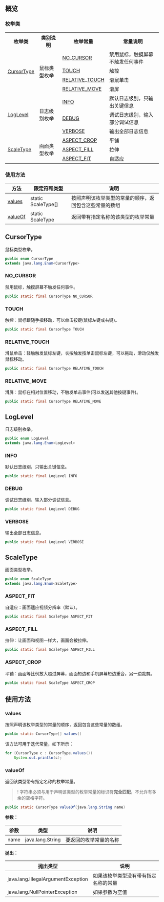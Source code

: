 ## 概览
### 枚举类
<table>
<tr><th>枚举类</th><th>类别说明</th><th>枚举常量</th><th>常量说明</th></tr>
<tr>
<td rowspan=4><a href="#cursortype">CursorType</a></td>
<td rowspan=4>鼠标类型枚举</td>
<td><a href="#no_cursor">NO_CURSOR</a></td>
<td>禁用鼠标，触摸屏幕不触发任何事件</td>
</tr><tr>
<td><a href="#touch">TOUCH</a></td>
<td>触控</td>
</tr><tr>
<td><a href="#relative_touch">RELATIVE_TOUCH</a></td>
<td>滑鼠单击</td>
</tr><tr>
<td><a href="#relative_move">RELATIVE_MOVE</a></td>
<td>滑屏</td>
</tr><tr>
<td rowspan=3><a href="#loglevel">LogLevel</a></td>
<td  rowspan=3>日志级别枚举</td>
<td><a href="#info">INFO</a></td>
<td>默认日志级别，只输出关键信息</td>
</tr><tr>
<td><a href="#debug">DEBUG</a></td>
<td>调试日志级别，输入部分调试信息</td>
</tr><tr>
<td><a href="#verbose">VERBOSE</a></td>
<td>输出全部日志信息</td>
</tr><tr>
<td rowspan=3><a href="#scaletype">ScaleType</a></td>
<td rowspan=3>画面类型枚举</td>
<td><a href="#aspect_crop">ASPECT_CROP</a></td>
<td>平铺</td>
</tr><tr>
<td><a href="#aspect_fill">ASPECT_FILL</a></td>
<td>拉伸</td>
</tr><tr>
<td><a href="#aspect_fit">ASPECT_FIT</a></td>
<td>自适应</td>
</tr></table>

### 使用方法

| 方法                                       | 限定符和类型       | 说明                                                   |
| ------------------------------------------ | ------------------ | ------------------------------------------------------ |
| [values](#values)                        | static ScaleType[] | 按照声明该枚举类型的常量的顺序，返回包含这些常量的数组 |
| [valueOf](#valueof) | static ScaleType   | 返回带有指定名称的该类型的枚举常量                     |

## CursorType

鼠标类型枚举。

```java
public enum CursorType
extends java.lang.Enum<CursorType>
```

### NO_CURSOR

禁用鼠标，触摸屏幕不触发任何事件。

```java
public static final CursorType NO_CURSOR
```

### TOUCH

触控：鼠标跟随手指移动，可以单击按键(鼠标左键或右键)。

```java
public static final CursorType TOUCH
```

### RELATIVE_TOUCH

滑鼠单击：轻触触发鼠标左键，长按触发按单击鼠标左键，可以拖动，滑动仅触发鼠标移动。

```java
public static final CursorType RELATIVE_TOUCH
```

### RELATIVE_MOVE

滑屏：鼠标在相对位置移动，不触发单击事件(可以发送其他按键事件)。

```java
public static final CursorType RELATIVE_MOVE
```


## LogLevel

日志级别枚举。

```java
public enum LogLevel
extends java.lang.Enum<LogLevel>
```

### INFO

默认日志级别，只输出关键信息。

```java
public static final LogLevel INFO
```

### DEBUG

调试日志级别，输入部分调试信息。

```java
public static final LogLevel DEBUG
```

### VERBOSE

输出全部日志信息。

```java
public static final LogLevel VERBOSE
```

## ScaleType

画面类型枚举。

```java
public enum ScaleType
extends java.lang.Enum<ScaleType>
```

### ASPECT_FIT

自适应：画面适应视频分辨率（默认）。

```java
public static final ScaleType ASPECT_FIT
```

### ASPECT_FILL

  拉伸：让画面和视图一样大，画面会被拉伸。

```java
public static final ScaleType ASPECT_FILL
```

### ASPECT_CROP

平铺：画面等比例放大超过屏幕，画面短边和手机屏幕短边重合，另一边裁剪。

```java
public static final ScaleType ASPECT_CROP
```

## 使用方法

### values

按照声明该枚举类型的常量的顺序，返回包含这些常量的数组。

```java
public static CursorType[] values()
```

该方法可用于迭代常量，如下所示：

```java
for (CursorType c : CursorType.values())
    System.out.println(c);
```

### valueOf

返回该类型带有指定名称的枚举常量。

> ! 字符串必须与用于声明该类型的枚举常量的标识符**完全匹配**，不允许有多余的空格字符。

```java
public static CursorType valueOf(java.lang.String name)
```

**参数：**

| 参数 | 类型             | 说明                   |
| ---- | ---------------- | ---------------------- |
| name | java.lang.String | 要返回的枚举常量的名称 |

**抛出：**

| 抛出类型                           | 说明                                 |
| ---------------------------------- | ------------------------------------ |
| java.lang.IllegalArgumentException | 如果该枚举类型没有带有指定名称的常量 |
| java.lang.NullPointerException     | 如果参数为空值                       |

